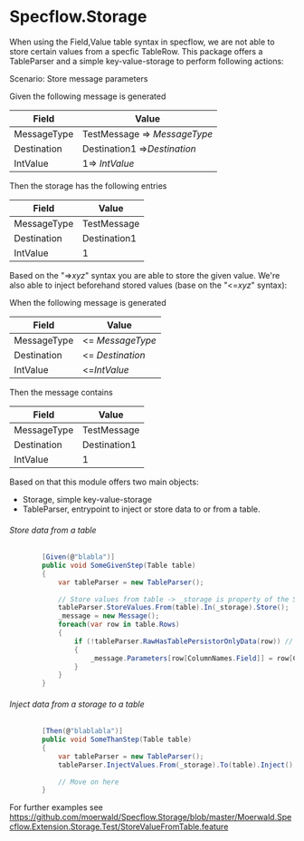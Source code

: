 # Specflow.Storage

When using the Field,Value table syntax in specflow, we are not able to store certain values from a specfic TableRow. This package offers a TableParser and a simple key-value-storage to perform following actions:


Scenario: Store message parameters


Given the following message is generated

| Field       | Value                        |
|-------------|------------------------------|
| MessageType | TestMessage => $MessageType$ |
| Destination | Destination1 =>$Destination$ |
| IntValue    | 1=> $IntValue$               |

Then the storage has the following entries

| Field       | Value        |
|-------------|--------------|
| MessageType | TestMessage  |
| Destination | Destination1 |
| IntValue    | 1            |
  
Based on the "=>$xyz$" syntax you are able to store the given value. We're also able to inject beforehand stored values (base on the "<=$xyz$" syntax):
  
When the following message is generated

| Field       | Value            |
|-------------|------------------|
| MessageType | <= $MessageType$ |
| Destination | <= $Destination$ |
| IntValue    | <=$IntValue$     |

Then the message contains

| Field       | Value        |
|-------------|--------------|
| MessageType | TestMessage  |
| Destination | Destination1 |
| IntValue    | 1            |


Based on that this module offers two main objects:

- Storage, simple key-value-storage
- TableParser, entrypoint to inject or store data to or from a table.


###### Store data from a table

```csharp
        [Given(@"blabla")]
        public void SomeGivenStep(Table table)
        {
            var tableParser = new TableParser();
            
            // Store values from table -> _storage is property of the Steps objects
            tableParser.StoreValues.From(table).In(_storage).Store();
            _message = new Message();
            foreach(var row in table.Rows)
            {
                if (!tableParser.RawHasTablePersistorOnlyData(row)) // Ignore rows that have only data for the TableParser
                {
                    _message.Parameters[row[ColumnNames.Field]] = row[ColumnNames.Value];
                }
            }         
        }
```

###### Inject data from a storage to a table
```csharp
        [Then(@"blablabla")]
        public void SomeThanStep(Table table)
        {
            var tableParser = new TableParser();
            tableParser.InjectValues.From(_storage).To(table).Inject();
            
            // Move on here
        }
```

For further examples see https://github.com/moerwald/Specflow.Storage/blob/master/Moerwald.Specflow.Extension.Storage.Test/StoreValueFromTable.feature

